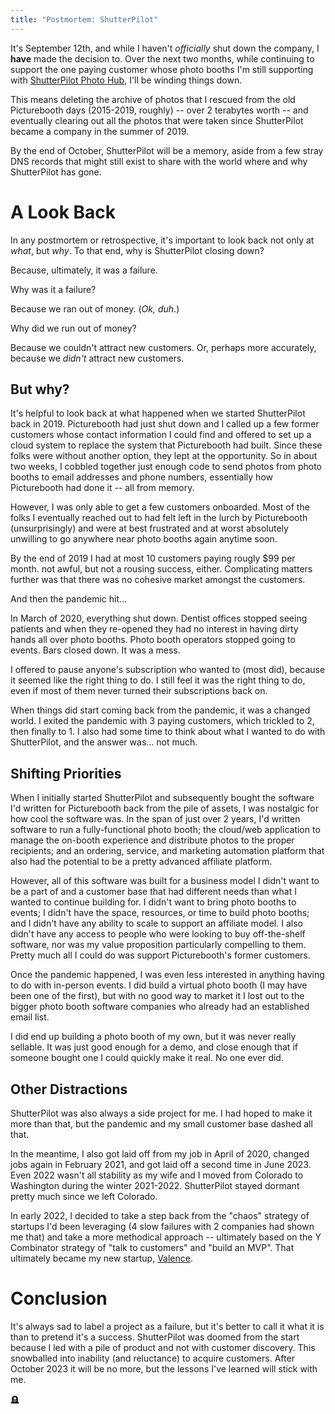 ```yaml
---
title: "Postmortem: ShutterPilot"
---
```


It's September 12th, and while I haven't _officially_ shut down the company, I
**have** made the decision to. Over the next two months, while continuing to
support the one paying customer whose photo booths I'm still supporting with
[ShutterPilot Photo Hub](https://hub.shutterpilot.com), I'll be winding things
down.

This means deleting the archive of photos that I rescued from the old
Picturebooth days (2015-2019, roughly) -- over 2 terabytes worth -- and
eventually clearing out all the photos that were taken since ShutterPilot became
a company in the summer of 2019.

By the end of October, ShutterPilot will be a memory, aside from a few stray
DNS records that might still exist to share with the world where and why
ShutterPilot has gone.

# A Look Back

In any postmortem or retrospective, it's important to look back not only at
_what_, but _why_. To that end, why is ShutterPilot closing down?

Because, ultimately, it was a failure.

Why was it a failure?

Because we ran out of money. (_Ok, duh_.)

Why did we run out of money?

Because we couldn't attract new customers. Or, perhaps more accurately,
because we _didn't_ attract new customers.

## But why?

It's helpful to look back at what happened when we started ShutterPilot
back in 2019. Picturebooth had just shut down and I called up a few
former customers whose contact information I could find and offered to
set up a cloud system to replace the system that Picturebooth had built.
Since these folks were without another option, they lept at the opportunity.
So in about two weeks, I cobbled together just enough code to send photos
from photo booths to email addresses and phone numbers, essentially how
Picturebooth had done it -- all from memory.

However, I was only able to get a few customers onboarded. Most of the
folks I eventually reached out to had felt left in the lurch by
Picturebooth (unsurprisingly) and were at best frustrated and at worst
absolutely unwilling to go anywhere near photo booths again anytime soon.

By the end of 2019 I had at most 10 customers paying rougly $99 per month.
not awful, but not a rousing success, either. Complicating matters further
was that there was no cohesive market amongst the customers.

And then the pandemic hit...

In March of 2020, everything shut down. Dentist offices stopped seeing
patients and when they re-opened they had no interest in having dirty
hands all over photo booths. Photo booth operators stopped going to events.
Bars closed down. It was a mess.

I offered to pause anyone's subscription who wanted to (most did), because
it seemed like the right thing to do. I still feel it was the right thing
to do, even if most of them never turned their subscriptions back on.

When things did start coming back from the pandemic, it was a changed world.
I exited the pandemic with 3 paying customers, which trickled to 2, then
finally to 1. I also had some time to think about what I wanted to do
with ShutterPilot, and the answer was... not much.

## Shifting Priorities

When I initially started ShutterPilot and subsequently bought the software
I'd written for Picturebooth back from the pile of assets, I was nostalgic
for how cool the software was. In the span of just over 2 years, I'd written
software to run a fully-functional photo booth; the cloud/web application
to manage the on-booth experience and distribute photos to the proper
recipients; and an ordering, service, and marketing automation platform that
also had the potential to be a pretty advanced affiliate platform.

However, all of this software was built for a business model I didn't want
to be a part of and a customer base that had different needs than what I
wanted to continue building for. I didn't want to bring photo booths to
events; I didn't have the space, resources, or time to build photo booths;
and I didn't have any ability to scale to support an affiliate model. I also
didn't have any access to people who were looking to buy off-the-shelf
software, nor was my value proposition particularly compelling to them. Pretty
much all I could do was support Picturebooth's former customers.

Once the pandemic happened, I was even less interested in anything having to
do with in-person events. I did build a virtual photo booth (I may have been
one of the first), but with no good way to market it I lost out to the bigger
photo booth software companies who already had an established email list.

I did end up building a photo booth of my own, but it was never really sellable.
It was just good enough for a demo, and close enough that if someone bought one
I could quickly make it real. No one ever did.

## Other Distractions

ShutterPilot was also always a side project for me. I had hoped to make it more
than that, but the pandemic and my small customer base dashed all that.

In the meantime, I also got laid off from my job in April of 2020, changed jobs
again in February 2021, and got laid off a second time in June 2023. Even 2022
wasn't all stability as my wife and I moved from Colorado to Washington during
the winter 2021-2022. ShutterPilot stayed dormant pretty much since we left
Colorado.

In early 2022, I decided to take a step back from the "chaos" strategy of
startups I'd been leveraging (4 slow failures with 2 companies had shown me that)
and take a more methodical approach -- ultimately based on the Y Combinator
strategy of "talk to customers" and "build an MVP". That ultimately became
my new startup, [Valence](https://valencedev.io).

# Conclusion

It's always sad to label a project as a failure, but it's better to call it what
it is than to pretend it's a success. ShutterPilot was doomed from the start
because I led with a pile of product and not with customer discovery. This
snowballed into inability (and reluctance) to acquire customers. After October
2023 it will be no more, but the lessons I've learned will stick with me.

🪦
